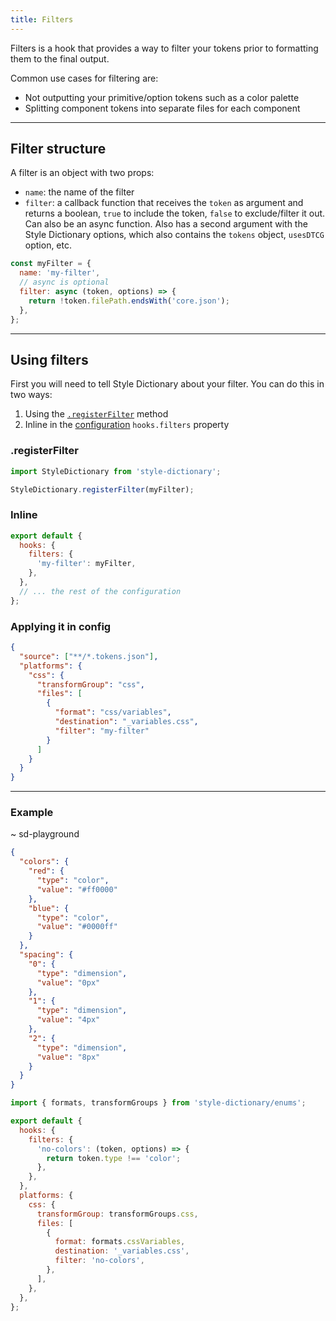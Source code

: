 ```yaml
---
title: Filters
---
```


Filters is a hook that provides a way to filter your tokens prior to formatting them to the final output.

Common use cases for filtering are:

- Not outputting your primitive/option tokens such as a color palette
- Splitting component tokens into separate files for each component

---

## Filter structure

A filter is an object with two props:

- `name`: the name of the filter
- `filter`: a callback function that receives the `token` as argument and returns a boolean, `true` to include the token, `false` to exclude/filter it out. Can also be an async function. Also has a second argument with the Style Dictionary options, which also contains the `tokens` object, `usesDTCG` option, etc.

```javascript title="my-filter.js"
const myFilter = {
  name: 'my-filter',
  // async is optional
  filter: async (token, options) => {
    return !token.filePath.endsWith('core.json');
  },
};
```

---

## Using filters

First you will need to tell Style Dictionary about your filter. You can do this in two ways:

1. Using the [`.registerFilter`](/reference/api#registerfilter) method
1. Inline in the [configuration](/reference/config#properties) `hooks.filters` property

### .registerFilter

```javascript
import StyleDictionary from 'style-dictionary';

StyleDictionary.registerFilter(myFilter);
```

### Inline

```javascript
export default {
  hooks: {
    filters: {
      'my-filter': myFilter,
    },
  },
  // ... the rest of the configuration
};
```

### Applying it in config

```json
{
  "source": ["**/*.tokens.json"],
  "platforms": {
    "css": {
      "transformGroup": "css",
      "files": [
        {
          "format": "css/variables",
          "destination": "_variables.css",
          "filter": "my-filter"
        }
      ]
    }
  }
}
```

---

### Example

~ sd-playground

```json tokens
{
  "colors": {
    "red": {
      "type": "color",
      "value": "#ff0000"
    },
    "blue": {
      "type": "color",
      "value": "#0000ff"
    }
  },
  "spacing": {
    "0": {
      "type": "dimension",
      "value": "0px"
    },
    "1": {
      "type": "dimension",
      "value": "4px"
    },
    "2": {
      "type": "dimension",
      "value": "8px"
    }
  }
}
```

```js config
import { formats, transformGroups } from 'style-dictionary/enums';

export default {
  hooks: {
    filters: {
      'no-colors': (token, options) => {
        return token.type !== 'color';
      },
    },
  },
  platforms: {
    css: {
      transformGroup: transformGroups.css,
      files: [
        {
          format: formats.cssVariables,
          destination: '_variables.css',
          filter: 'no-colors',
        },
      ],
    },
  },
};
```
